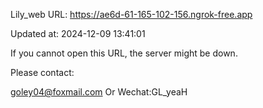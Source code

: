 Lily_web URL: https://ae6d-61-165-102-156.ngrok-free.app

Updated at: 2024-12-09 13:41:01

If you cannot open this URL, the server might be down.

Please contact: 

goley04@foxmail.com Or Wechat:GL_yeaH